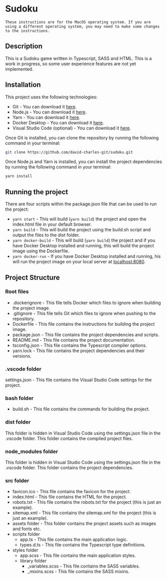 # Sudoku

`These instructions are for the MacOS operating system. If you are using a different operating system, you may need to make some changes to the instructions.`

## Description

This is a Sudoku game written in Typescript, SASS and HTML. This is a work in progress, so some user experience features are not yet implemented.

## Installation

This project uses the following technologies:

- Git - You can download it [here](https://git-scm.com/downloads).
- Node.js - You can download it [here](https://nodejs.org/en/).
- Yarn - You can download it [here](https://yarnpkg.com/).
- Docker Desktop - You can download it [here](https://www.docker.com/products/docker-desktop).
- Visual Studio Code (optional) - You can download it [here](https://code.visualstudio.com/).

Once Git is installed, you can clone the repository by running the following command in your terminal:

```bash
git clone https://github.com/david-charles-git/sudoku.git
```

Once Node.js and Yarn is installed, you can install the project dependencies by running the following command in your terminal:

```bash
yarn install
```

## Running the project

There are four scripts within the package.json file that can be used to run the project:

- `yarn start` - This will build (`yarn build`) the project and open the index.html file in your default browser.
- `yarn build` - This will build the project using the build.sh script and output the files to the dist folder.
- `yarn docker-build` - This will build (`yarn build`) the project and if you have Docker Desktop installed and running, this will build the project image using the Dockerfile.
- `yarn docker-run` - If you have Docker Desktop installed and running, his will run the project image on your local server at [localhost:8080](http://localhost:8080/).

## Project Structure

### Root files

- .dockerignore - This file tells Docker which files to ignore when building the project image.
- .gitignore - This file tells Git which files to ignore when pushing to the repository.
- Dockerfile - This file contains the instructions for building the project image.
- package.json - This file contains the project dependencies and scripts.
- README.md - This file contains the project documentation.
- tsconfig.json - This file contains the Typescript compiler options.
- yarn.lock - This file contains the project dependencies and their versions.

### .vscode folder

settings.json - This file contains the Visual Studio Code settings for the project.

### bash folder

- build.sh - This file contains the commands for building the project.

### dist folder

This folder is hidden in Visual Studio Code using the settings.json file in the .vscode folder. This folder contains the compiled project files.

### node_modules folder

This folder is hidden in Visual Studio Code using the settings.json file in the .vscode folder. This folder contains the project dependencies.

### src folder

- favicon.ico - This file contains the favicon for the project.
- index.html - This file contains the HTML for the project.
- robots.txt - This file contains the robots.txt for the project (this is just an example).
- sitemap.xml - This file contains the sitemap.xml for the project (this is just an example).
- assets folder - This folder contains the project assets such as images and fonts etc.
- scripts folder
  - app.ts - This file contains the main application logic.
  - types.d.ts - This file contains the Typescript type definitions.
- styles folder
  - app.scss - This file contains the main application styles.
  - library folder
    - _variables.scss - This file contains the SASS variables.
    - _mixins.scss - This file contains the SASS mixins.

